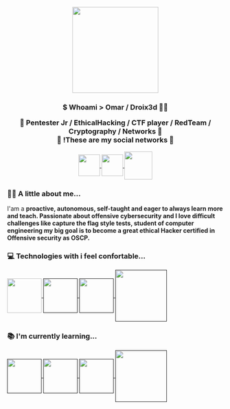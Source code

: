 <p align="center" whidth="300">
  <img align="center" width="200" src="https://user-images.githubusercontent.com/109915316/208697223-cda5ffc4-8d50-42a8-923e-72f490425e01.jpg"/>
  <h3 align="center">$ Whoami > Omar / Droix3d 🐱‍💻</3>
 </p>
 
 <p align="center" <strong> 📍 Pentester Jr / EthicalHacking / CTF player / RedTeam / Cryptography / Networks 📍 </strong> <br / >🔻 !These are my social networks 🔻 </p>
 
 <p align="center">
   <a href="https://www.instagram.com/omarv3_drx/" tagret="blank" style="margin-rigth: 4px ">
     <img align="center" src="https://user-images.githubusercontent.com/109915316/208707429-5e3827e9-5a8f-423a-9ee5-3e2344b486a7.png"heigth=50px width=50px>
    </a>
<a href="https://www.linkedin.com/in/omar-velazquezc-91abb022a/" tagret="blank" style="margin-rigth: 4px ">
     <img align="center" src="https://user-images.githubusercontent.com/109915316/208708713-4206bf3e-1a24-4bc3-9e8b-34ce9c9feaed.png"heigth=50px width=50px>
    </a>
<a href="https://app.hackthebox.com/users/806860" tagret="blank" style="margin-rigth: 4px ">
     <img align="center" src="https://user-images.githubusercontent.com/109915316/208710886-223b7995-d05e-4502-b79a-6dabdd25b41d.png"heigth=65px width=65px>
    </a>

</p>
      
 ### 🐱‍👤 A little about me...
 
 <p> I'am a <strong> proactive, autonomous, self-taught and eager to always learn more and teach. Passionate about offensive cybersecurity and I love difficult challenges like capture the flag style tests, student of computer engineering my big goal is to become a great ethical Hacker certified in Offensive security as OSCP. </strong> 
 
 </p>

### 💻 Technologies with i feel confortable...

 </a>
<a href="https://www.python.org/" tagret="blank" style="margin-rigth: 4px ">
     <img align="center" src="https://user-images.githubusercontent.com/109915316/208715879-aaadc632-105e-4df0-ae0b-968ecc545867.png"heigth=80px width=80px>
    </a>

 </a>
<a href="" tagret="blank" style="margin-rigth: 4px ">
     <img align="center" src="https://user-images.githubusercontent.com/109915316/208716785-180ff6db-d0b9-4028-a946-cb44f551f8fa.png"heigth=80px width=80px>
    </a>

<a href="" tagret="blank" style="margin-rigth: 4px ">
     <img align="center" src="https://user-images.githubusercontent.com/109915316/208717201-f15c643a-5b2c-4b62-870a-17a9f58cb23d.png"heigth=80px width=80px>
    </a>
  
  <a href="" tagret="blank" style="margin-rigth: 4px ">
     <img align="center" src="https://user-images.githubusercontent.com/109915316/208700640-7d29b027-e6bd-443e-96c1-3703b4bdc321.png"heigth=120px width=120px>
    </a>


### 📚 I'm currently learning...

</a>
<a href="" tagret="blank" style="margin-rigth: 4px ">
     <img align="center" src="https://user-images.githubusercontent.com/109915316/208719672-756e4e5c-3ea3-4114-beac-eda6163e5257.png"heigth=80px width=80px>
    </a>
 
 </a>
<a href="" tagret="blank" style="margin-rigth: 4px ">
     <img align="center" src="https://user-images.githubusercontent.com/109915316/208719805-6bff7fb5-e536-4f92-8b76-0f93f50aa2a4.png"heigth=80px width=80px>
    </a></a>

<a href="" tagret="blank" style="margin-rigth: 4px ">
     <img align="center" src="https://user-images.githubusercontent.com/109915316/208719922-ebcc2213-d23b-4e4d-9f2c-5817eff3eded.png"heigth=80px width=80px>
    </a>
    
  <a href="" tagret="blank" style="margin-rigth: 4px ">
     <img align="center" src="https://user-images.githubusercontent.com/109915316/208720358-efe68ccb-5fe6-487e-831f-4215a9a55349.png"heigth=120px width=120px>
    </a>
